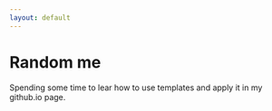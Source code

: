 ```yaml
---
layout: default
---
```


# Random me

Spending some time to lear how to use templates and apply it in my github.io page.